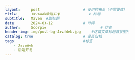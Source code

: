 ```yaml
---
layout:     post   				    # 使用的布局（不需要改）
title:      JavaWeb后端开发 			# 标题 
subtitle:   Maven  #副标题
date:       2024-03-12 				# 时间
author:     Scorpio 						# 作者
header-img: img/post-bg-JavaWeb.jpg 	#这篇文章标题背景图片
catalog: true 						# 是否归档
tags:								#标签
    - JavaWeb
    - 后端开发
---
```

